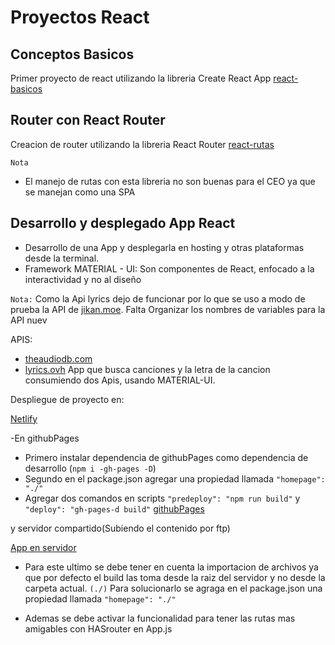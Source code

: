 # Proyectos React

## Conceptos Basicos
Primer proyecto de react utilizando la libreria Create React App [react-basicos](react-basicos)

## Router con React Router
Creacion de router utilizando la libreria React Router [react-rutas](react-rutas)

`Nota`
- El manejo de rutas con esta libreria no son buenas para el CEO ya que se manejan como una SPA

## Desarrollo y desplegado App React
- Desarrollo de una App y desplegarla en hosting y otras plataformas desde la terminal.
- Framework MATERIAL - UI: Son componentes de React, enfocado a la interactividad y no al diseño

`Nota:` Como la Api lyrics dejo de funcionar por lo que se uso a modo de prueba la API de [jikan.moe](https://jikan.docs.apiary.io/#).
Falta Organizar los nombres de variables para la API nuev

APIS:
- [theaudiodb.com](https://theaudiodb.com/api_guide.php)
- [lyrics.ovh](https://lyrics.ovh/)
App que busca canciones y la letra de la cancion consumiendo dos Apis, usando MATERIAL-UI.

Despliegue de proyecto en:

[Netlify](https://vigorous-benz-d1e187.netlify.app/)

-En githubPages
  - Primero instalar dependencia de githubPages como dependencia de desarrollo (`npm i -gh-pages -D`)
  - Segundo en el package.json agregar una propiedad llamada `"homepage": "./"`
  - Agregar dos comandos en scripts `"predeploy": "npm run build"` y `"deploy": "gh-pages-d build"`
[githubPages](https://klich1984.github.io/React/)


y servidor compartido(Subiendo el contenido por ftp)

[App en servidor](https://carlosum369.com/build/#/)

- Para este ultimo se debe tener en cuenta la importacion de archivos ya que por defecto el build las toma desde la raiz del servidor y no desde la carpeta actual. `(./)`
Para solucionarlo se agraga en el package.json una propiedad llamada `"homepage": "./"`

- Ademas se debe activar la funcionalidad para tener las rutas mas amigables con HASrouter en App.js
